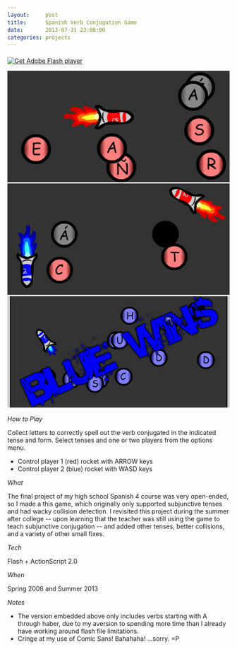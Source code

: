 ```yaml
---
layout:     post
title:      Spanish Verb Conjugation Game
date:       2013-07-31 23:00:00
categories: projects
---
```


<div id="flashContent">
    <object classid="clsid:d27cdb6e-ae6d-11cf-96b8-444553540000" width="800" height="600" id="cohete_conjugador" align="middle">
        <param name="movie" value="/assets/projects/cohete_conjugador/cohete_conjugador_verbs_incl.swf" />
        <param name="quality" value="high" />
        <param name="bgcolor" value="#ffffff" />
        <param name="play" value="true" />
        <param name="loop" value="true" />
        <param name="wmode" value="window" />
        <param name="scale" value="showall" />
        <param name="menu" value="true" />
        <param name="devicefont" value="false" />
        <param name="salign" value="" />
        <param name="allowScriptAccess" value="sameDomain" />
        <!--[if !IE]>-->
        <object type="application/x-shockwave-flash" data="/assets/projects/cohete_conjugador/cohete_conjugador_verbs_incl.swf" width="800" height="600">
            <param name="movie" value="/assets/projects/cohete_conjugador/cohete_conjugador_verbs_incl.swf" />
            <param name="quality" value="high" />
            <param name="bgcolor" value="#ffffff" />
            <param name="play" value="true" />
            <param name="loop" value="true" />
            <param name="wmode" value="window" />
            <param name="scale" value="showall" />
            <param name="menu" value="true" />
            <param name="devicefont" value="false" />
            <param name="salign" value="" />
            <param name="allowScriptAccess" value="sameDomain" />
        <!--<![endif]-->
            <a href="http://www.adobe.com/go/getflash">
                <img src="http://www.adobe.com/images/shared/download_buttons/get_flash_player.gif" alt="Get Adobe Flash player" />
            </a>
        <!--[if !IE]>-->
        </object>
        <!--<![endif]-->
    </object>
</div>

[![Singleplayer][thumb1]][img1] [![Multiplayer][thumb2]][img2] [![Victory][thumb3]][img3]

*How to Play*

Collect letters to correctly spell out the verb conjugated in the indicated
tense and form. Select tenses and one or two players from the options menu.

* Control player 1 (red) rocket with ARROW keys
* Control player 2 (blue) rocket with WASD keys

*What*

The final project of my high school Spanish 4 course was very open-ended, so I
made a this game, which originally only supported subjunctive tenses and had
wacky collision detection. I revisited this project during the summer after
college -- upon learning that the teacher was still using the game to teach
subjunctive conjugation -- and added other tenses, better collisions, and a
variety of other small fixes.

*Tech*

Flash + ActionScript 2.0

*When*

Spring 2008 and Summer 2013

*Notes*

* The version embedded above only includes verbs starting with A through
haber, due to my aversion to spending more time than I already have working
around flash file limitations.
* Cringe at my use of Comic Sans! Bahahaha! ...sorry. =P


[thumb1]: /assets/images/cohete_conjugador/1_thumb.png "Singleplayer"
[thumb2]: /assets/images/cohete_conjugador/2_thumb.png "Multiplayer"
[thumb3]: /assets/images/cohete_conjugador/3_thumb.png "Victory"
[img1]: /assets/images/cohete_conjugador/1.png
[img2]: /assets/images/cohete_conjugador/2.png
[img3]: /assets/images/cohete_conjugador/3.png
